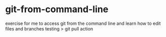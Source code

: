 # git-from-command-line
exercise for me to access git from the command line and learn how to edit files and branches
testing > git pull action 
